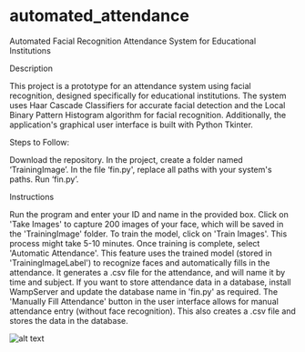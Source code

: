 # automated_attendance
 Automated Facial Recognition Attendance System for Educational Institutions


Description

This project is a prototype for an attendance system using facial recognition, designed specifically for educational institutions. The system uses Haar Cascade Classifiers for accurate facial detection and the Local Binary Pattern Histogram algorithm for facial recognition. Additionally, the application's graphical user interface is built with Python Tkinter.




Steps to Follow:

Download the repository.
In the project, create a folder named ‘TrainingImage’.
In the file ‘fin.py', replace all paths with your system's paths.
Run ‘fin.py’.




Instructions

Run the program and enter your ID and name in the provided box. Click on 'Take Images' to capture 200 images of your face, which will be saved in the 'TrainingImage' folder.
To train the model, click on 'Train Images'. This process might take 5-10 minutes.
Once training is complete, select 'Automatic Attendance'. This feature uses the trained model (stored in 'TrainingImageLabel') to recognize faces and automatically fills in the attendance. It generates a .csv file for the attendance, and will name it by time and subject.
If you want to store attendance data in a database, install WampServer and update the database name in 'fin.py' as required.
The 'Manually Fill Attendance' button in the user interface allows for manual attendance entry (without face recognition). This also creates a .csv file and stores the data in the database.




![alt text](https://github.com/[aashnaas]/[automated_attendance]/blob/[main]/Screenshot_1.png?raw=true)

